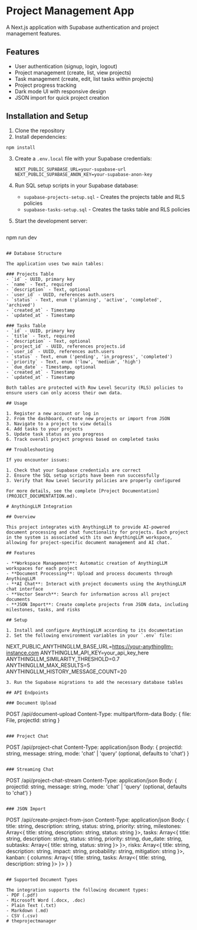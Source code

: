 # Project Management App

A Next.js application with Supabase authentication and project management features.

## Features

- User authentication (signup, login, logout)
- Project management (create, list, view projects)
- Task management (create, edit, list tasks within projects)
- Project progress tracking
- Dark mode UI with responsive design
- JSON import for quick project creation

## Installation and Setup

1. Clone the repository
2. Install dependencies:
```
npm install
   ```
3. Create a `.env.local` file with your Supabase credentials:
   ```
   NEXT_PUBLIC_SUPABASE_URL=your-supabase-url
   NEXT_PUBLIC_SUPABASE_ANON_KEY=your-supabase-anon-key
   ```
4. Run SQL setup scripts in your Supabase database:
   - `supabase-projects-setup.sql` - Creates the projects table and RLS policies
   - `supabase-tasks-setup.sql` - Creates the tasks table and RLS policies

5. Start the development server:
   ```
npm run dev
   ```

## Database Structure

The application uses two main tables:

### Projects Table
- `id` - UUID, primary key
- `name` - Text, required
- `description` - Text, optional
- `user_id` - UUID, references auth.users
- `status` - Text, enum ('planning', 'active', 'completed', 'archived')
- `created_at` - Timestamp
- `updated_at` - Timestamp

### Tasks Table
- `id` - UUID, primary key
- `title` - Text, required
- `description` - Text, optional
- `project_id` - UUID, references projects.id
- `user_id` - UUID, references auth.users
- `status` - Text, enum ('pending', 'in_progress', 'completed')
- `priority` - Text, enum ('low', 'medium', 'high')
- `due_date` - Timestamp, optional
- `created_at` - Timestamp
- `updated_at` - Timestamp

Both tables are protected with Row Level Security (RLS) policies to ensure users can only access their own data.

## Usage

1. Register a new account or log in
2. From the dashboard, create new projects or import from JSON
3. Navigate to a project to view details
4. Add tasks to your projects
5. Update task status as you progress
6. Track overall project progress based on completed tasks

## Troubleshooting

If you encounter issues:

1. Check that your Supabase credentials are correct
2. Ensure the SQL setup scripts have been run successfully
3. Verify that Row Level Security policies are properly configured

For more details, see the complete [Project Documentation](PROJECT_DOCUMENTATION.md).

# AnythingLLM Integration

## Overview

This project integrates with AnythingLLM to provide AI-powered document processing and chat functionality for projects. Each project in the system is associated with its own AnythingLLM workspace, allowing for project-specific document management and AI chat.

## Features

- **Workspace Management**: Automatic creation of AnythingLLM workspaces for each project
- **Document Processing**: Upload and process documents through AnythingLLM
- **AI Chat**: Interact with project documents using the AnythingLLM chat interface
- **Vector Search**: Search for information across all project documents
- **JSON Import**: Create complete projects from JSON data, including milestones, tasks, and risks

## Setup

1. Install and configure AnythingLLM according to its documentation
2. Set the following environment variables in your `.env` file:
   ```
   NEXT_PUBLIC_ANYTHINGLLM_BASE_URL=https://your-anythingllm-instance.com
   ANYTHINGLLM_API_KEY=your_api_key_here
   ANYTHINGLLM_SIMILARITY_THRESHOLD=0.7
   ANYTHINGLLM_MAX_RESULTS=5
   ANYTHINGLLM_HISTORY_MESSAGE_COUNT=20
   ```
3. Run the Supabase migrations to add the necessary database tables

## API Endpoints

### Document Upload
```
POST /api/document-upload
Content-Type: multipart/form-data
Body: {
  file: File,
  projectId: string
}
```

### Project Chat
```
POST /api/project-chat
Content-Type: application/json
Body: {
  projectId: string,
  message: string,
  mode: 'chat' | 'query' (optional, defaults to 'chat')
}
```

### Streaming Chat
```
POST /api/project-chat-stream
Content-Type: application/json
Body: {
  projectId: string,
  message: string,
  mode: 'chat' | 'query' (optional, defaults to 'chat')
}
```

### JSON Import
```
POST /api/create-project-from-json
Content-Type: application/json
Body: {
  title: string,
  description: string,
  status: string,
  priority: string,
  milestones: Array<{
    title: string,
    description: string,
    status: string
  }>,
  tasks: Array<{
    title: string,
    description: string,
    status: string,
    priority: string,
    due_date: string,
    subtasks: Array<{
      title: string,
      status: string
    }>
  }>,
  risks: Array<{
    title: string,
    description: string,
    impact: string,
    probability: string,
    mitigation: string
  }>,
  kanban: {
    columns: Array<{
      title: string,
      tasks: Array<{
        title: string,
        description: string
      }>
    }>
  }
}
```

## Supported Document Types

The integration supports the following document types:
- PDF (.pdf)
- Microsoft Word (.docx, .doc)
- Plain Text (.txt)
- Markdown (.md)
- CSV (.csv)
#   t h e p r o j e c t m a n a g e r 
 
 